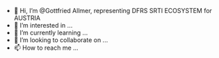 - 👋 Hi, I’m @Gottfried Allmer, representing DFRS SRTI ECOSYSTEM for AUSTRIA
- 👀 I’m interested in ...
- 🌱 I’m currently learning ...
- 💞️ I’m looking to collaborate on ...
- 📫 How to reach me ...

<!---
Gottfrie/Gottfrie is a ✨ special ✨ repository because its `README.md` (this file) appears on your GitHub profile.
You can click the Preview link to take a look at your changes.
--->

